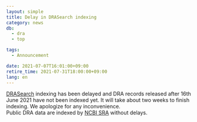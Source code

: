 ```yaml
---
layout: simple
title: Delay in DRASearch indexing
category: news
db:
  - dra
  - top

tags:
  - Announcement

date: 2021-07-07T16:01:00+09:00
retire_time: 2021-07-31T18:00:00+09:00
lang: en
---
```


[DRASearch](https://ddbj.nig.ac.jp/DRASearch/) indexing has been delayed and DRA records released after 16th June 2021 have not been indexed yet. 
It will take about two weeks to finish indexing. We apologize for any inconvenience.  
Public DRA data are indexed by [NCBI SRA](https://www.ncbi.nlm.nih.gov/sra) without delays.


